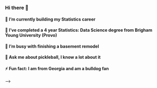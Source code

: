 ### Hi there 👋

#### 🔭 I’m currently building my Statistics career
#### 🌱 I’ve completed a 4 year Statistics: Data Science degree from Brigham Young University (Provo)
#### 🤔 I’m busy with finishing a basement remodel
#### 💬 Ask me about pickleball, I know a lot about it
#### ⚡ Fun fact: I am from Georgia and am a bulldog fan
-->
